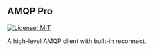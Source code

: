## AMQP Pro
[![License: MIT](https://img.shields.io/badge/License-MIT-yellow.svg)](https://opensource.org/licenses/MIT)

A high-level AMQP client with built-in reconnect.
